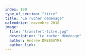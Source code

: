 ```yaml
---
index: 100
type_of_section: "titre"
title: "Le rucher déménage"
calendrier: novembre 2018
image:
  file: "transfert-titre.jpg"
  description: "Le rucher déménage"
  author: Andrée DRESSAYRE
  author_link: 
---
```

